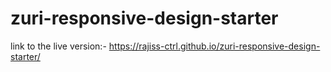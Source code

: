 # zuri-responsive-design-starter
link to the live version:-
 https://rajiss-ctrl.github.io/zuri-responsive-design-starter/
